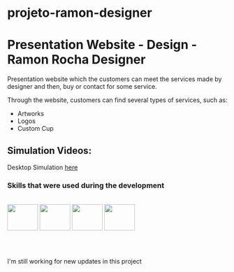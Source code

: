 # projeto-ramon-designer
<h1>Presentation Website - Design - Ramon Rocha Designer</h1>

<p>Presentation website which the customers can meet the services made by designer and then, buy or contact for some service.</p>
<p>Through the website, customers can find several types of services, such as:</p>
<ul>
  <li>Artworks</li>
  <li>Logos</li>
  <li>Custom Cup</li>
 </ul>
 
<h2>Simulation Videos:</h2>
<p> Desktop Simulation <a href="https://1drv.ms/v/s!Al_QdsGsazh7gpM_dRzHizUxwsqA4A?e=N65PfS">here</a></p>

<h3>Skills that were used during the development</h3>
<div style="display: inline_block"><br>
  <img align="center" height="60" width="70" src="https://cdn.jsdelivr.net/gh/devicons/devicon/icons/vuejs/vuejs-original.svg" />
  <img align="center" height="60" width="70" src="https://cdn.jsdelivr.net/gh/devicons/devicon/icons/javascript/javascript-original.svg" />
  <img align="center" height="60" width="70" src="https://cdn.jsdelivr.net/gh/devicons/devicon/icons/html5/html5-original.svg" />
  <img align="center" height="60" width="70" src="https://cdn.jsdelivr.net/gh/devicons/devicon/icons/css3/css3-original.svg" />
</div>

<br><br>

<p>I'm still working for new updates in this project</p>
